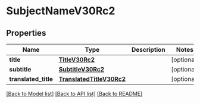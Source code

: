 # SubjectNameV30Rc2

## Properties
Name | Type | Description | Notes
------------ | ------------- | ------------- | -------------
**title** | [**TitleV30Rc2**](TitleV30Rc2.md) |  | [optional] 
**subtitle** | [**SubtitleV30Rc2**](SubtitleV30Rc2.md) |  | [optional] 
**translated_title** | [**TranslatedTitleV30Rc2**](TranslatedTitleV30Rc2.md) |  | [optional] 

[[Back to Model list]](../README.md#documentation-for-models) [[Back to API list]](../README.md#documentation-for-api-endpoints) [[Back to README]](../README.md)

